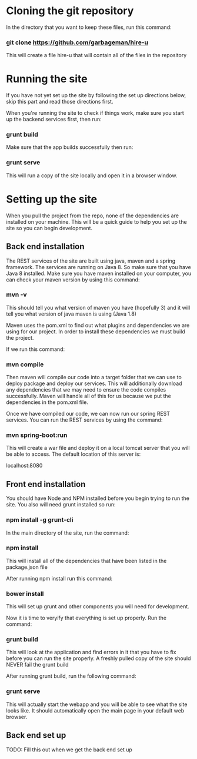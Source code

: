 # Cloning the git repository
In the directory that you want to keep these files, run this command:

### git clone https://github.com/garbageman/hire-u

This will create a file hire-u that will contain all of the files in the repository

# Running the site

If you have not yet set up the site by following the set up directions below, skip this part and read those directions first.

When you're running the site to check if things work, make sure you start up the backend services first, then run:

### grunt build

Make sure that the app builds successfully then run:

### grunt serve

This will run a copy of the site locally and open it in a browser window.

# Setting up the site

When you pull the project from the repo, none of the dependencies are installed on your machine.
This will be a quick guide to help you set up the site so you can begin development.

## Back end installation

The REST services of the site are built using java, maven and a spring framework.
The services are running on Java 8. So make sure that you have Java 8 installed.
Make sure you have maven installed on your computer, you can check your maven version by using this command:

### mvn -v

This should tell you what version of maven you have (hopefully 3) and it will tell you what version of java maven is using (Java 1.8)

Maven uses the pom.xml to find out what plugins and dependencies we are using for our project. In order to install these dependencies we must build the project.

If we run this command:

### mvn compile

Then maven will compile our code into a target folder that we can use to deploy package and deploy our services. This will additionally download any dependencies that we may need to ensure the code compiles successfully. Maven will handle all of this for us because we put the dependencies in the pom.xml file.

Once we have compiled our code, we can now run our spring REST services.
You can run the REST services by using the command:

### mvn spring-boot:run

This will create a war file and deploy it on a local tomcat server that you will be able to access. The default location of this server is:

localhost:8080


## Front end installation

You should have Node and NPM installed before you begin trying to run the site.
You also will need grunt installed so run:

### npm install -g grunt-cli

In the main directory of the site, run the command:

### npm install

This will install all of the dependencies that have been listed in the package.json file

After running npm install run this command:

### bower install

This will set up grunt and other components you will need for development.

Now it is time to veryify that everything is set up properly.
Run the command:

### grunt build

This will look at the application and find errors in it that you have to fix before you can run the site properly. A freshly pulled copy of the site should NEVER fail the grunt build

After running grunt build, run the following command:

### grunt serve

This will actually start the webapp and you will be able to see what the site looks like. It should automatically open the main page in your default web browser.

## Back end set up

TODO: Fill this out when we get the back end set up

